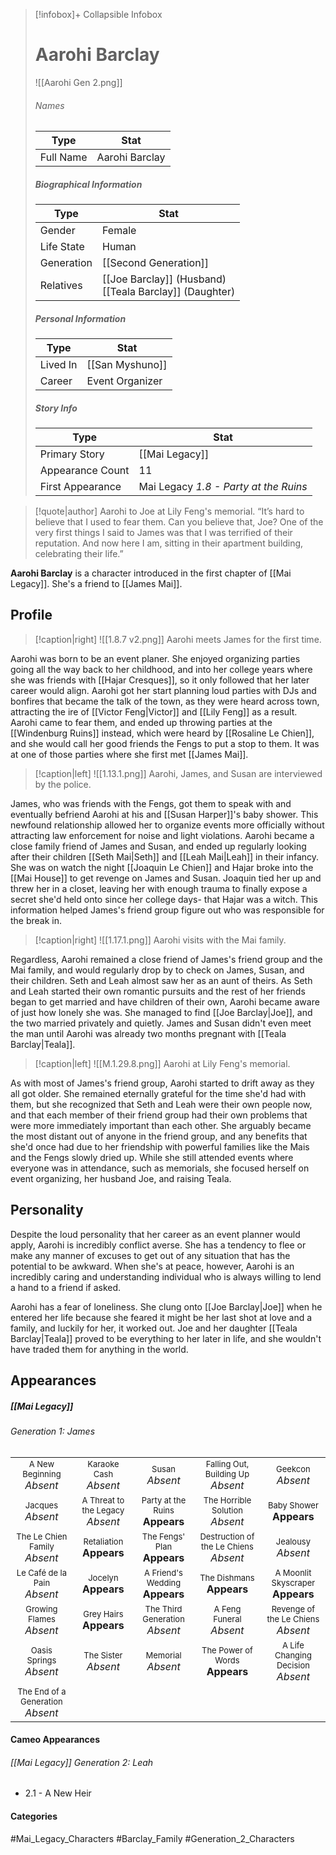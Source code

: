 > [!infobox]+ Collapsible Infobox
> # Aarohi Barclay
> ![[Aarohi Gen 2.png]] 
> ###### Names 
> | Type | Stat | 
> | ---- | ---- | 
> | Full Name | Aarohi Barclay | 
>
> ##### Biographical Information
> | Type | Stat | 
> | ---- | ---- | 
> | Gender | Female | 
> | Life State | Human |
> | Generation | [[Second Generation]] |
> | Relatives | [[Joe Barclay]] (Husband)<br>[[Teala Barclay]] (Daughter)
> 
> ##### Personal Information
> | Type | Stat | 
> | ---- | ---- | 
> | Lived In |[[San Myshuno]]| 
> | Career | Event Organizer | 
> 
> ##### Story Info
> | Type | Stat | 
> | ---- | ---- | 
> | Primary Story | [[Mai Legacy]] | 
> | Appearance Count | 11 | 
> | First Appearance | Mai Legacy *1.8 - Party at the Ruins*

> [!quote|author] Aarohi to Joe at Lily Feng's memorial.
> “It’s hard to believe that I used to fear them. Can you believe that, Joe? One of the very first things I said to James was that I was terrified of their reputation. And now here I am, sitting in their apartment building, celebrating their life.”

**Aarohi Barclay** is a character introduced in the first chapter of [[Mai Legacy]]. She's a friend to [[James Mai]].

## Profile
> [!caption|right]
> ![[1.8.7 v2.png]] 
> Aarohi meets James for the first time.

Aarohi was born to be an event planer. She enjoyed organizing parties going all the way back to her childhood, and into her college years where she was friends with [[Hajar Cresques]], so it only followed that her later career would align. Aarohi got her start planning loud parties with DJs and bonfires that became the talk of the town, as they were heard across town, attracting the ire of [[Victor Feng|Victor]] and [[Lily Feng]] as a result. Aarohi came to fear them, and ended up throwing parties at the [[Windenburg Ruins]] instead, which were heard by [[Rosaline Le Chien]], and she would call her good friends the Fengs to put a stop to them. It was at one of those parties where she first met [[James Mai]].

> [!caption|left]
> ![[1.13.1.png]] 
> Aarohi, James, and Susan are interviewed by the police.

James, who was friends with the Fengs, got them to speak with and eventually befriend Aarohi at his and [[Susan Harper]]'s baby shower. This newfound relationship allowed her to organize events more officially without attracting law enforcement for noise and light violations. Aarohi became a close family friend of James and Susan, and ended up regularly looking after their children [[Seth Mai|Seth]] and [[Leah Mai|Leah]] in their infancy. She was on watch the night [[Joaquin Le Chien]] and Hajar broke into the [[Mai House]] to get revenge on James and Susan. Joaquin tied her up and threw her in a closet, leaving her with enough trauma to finally expose a secret she'd held onto since her college days- that Hajar was a witch. This information helped James's friend group figure out who was responsible for the break in.

> [!caption|right]
> ![[1.17.1.png]] 
> Aarohi visits with the Mai family.

Regardless, Aarohi remained a close friend of James's friend group and the Mai family, and would regularly drop by to check on James, Susan, and their children. Seth and Leah almost saw her as an aunt of theirs. As Seth and Leah started their own romantic pursuits and the rest of her friends began to get married and have children of their own, Aarohi became aware of just how lonely she was. She managed to find [[Joe Barclay|Joe]], and the two married privately and quietly. James and Susan didn't even meet the man until Aarohi was already two months pregnant with [[Teala Barclay|Teala]].

> [!caption|left]
> ![[M.1.29.8.png]] 
> Aarohi at Lily Feng's memorial.

As with most of James's friend group, Aarohi started to drift away as they all got older. She remained eternally grateful for the time she'd had with them, but she recognized that Seth and Leah were their own people now, and that each member of their friend group had their own problems that were more immediately important than each other. She arguably became the most distant out of anyone in the friend group, and any benefits that she'd once had due to her friendship with powerful families like the Mais and the Fengs slowly dried up. While she still attended events where everyone was in attendance, such as memorials, she focused herself on event organizing, her husband Joe, and raising Teala.

## Personality
Despite the loud personality that her career as an event planner would apply, Aarohi is incredibly conflict averse. She has a tendency to flee or make any manner of excuses to get out of any situation that has the potential to be awkward. When she's at peace, however, Aarohi is an incredibly caring and understanding individual who is always willing to lend a hand to a friend if asked.

Aarohi has a fear of loneliness. She clung onto [[Joe Barclay|Joe]] when he entered her life because she feared it might be her last shot at love and a family, and luckily for her, it worked out. Joe and her daughter [[Teala Barclay|Teala]] proved to be everything to her later in life, and she wouldn't have traded them for anything in the world.

## Appearances
##### [[Mai Legacy]]
###### Generation 1: James
|                                                                       |     |     |     |     |
| --------------------------------------------------------------------- | --- | --- | --- | --- |
| <center><font size=2>A New Beginning<br><font size=3>*Absent*  | <center><font size=2>Karaoke Cash<br><font size=3>*Absent* | <center><font size=2>Susan<br><font size=3>*Absent*| <center><font size=2>Falling Out, Building Up<br><font size=3>*Absent*| <center><font size=2>Geekcon<br><font size=3>*Absent* |
| <center><font size=2>Jacques<br><font size=3>*Absent*  | <center><font size=2>A Threat to the Legacy<br><font size=3>*Absent* | <center><font size=2>Party at the Ruins<br><font size=3>**Appears** | <center><font size=2>The Horrible Solution<br><font size=3>*Absent*| <center><font size=2>Baby Shower<br><font size=3>**Appears**|
| <center><font size=2>The Le Chien Family<br><font size=3>*Absent*  | <center><font size=2>Retaliation<br><font size=3>**Appears**| <center><font size=2>The Fengs' Plan<br><font size=3>**Appears** | <center><font size=2>Destruction of the Le Chiens<br><font size=3>*Absent*| <center><font size=2>Jealousy<br><font size=3>*Absent* |
| <center><font size=2>Le Café de la Pain<br><font size=3>*Absent*  | <center><font size=2>Jocelyn<br><font size=3>**Appears** | <center><font size=2>A Friend's Wedding<br><font size=3>**Appears** | <center><font size=2>The Dishmans<br><font size=3>**Appears** | <center><font size=2>A Moonlit Skyscraper<br><font size=3>**Appears** |
| <center><font size=2>Growing Flames<br><font size=3>*Absent* | <center><font size=2>Grey Hairs<br><font size=3>**Appears**  | <center><font size=2>The Third Generation<br><font size=3>*Absent* | <center><font size=2>A Feng Funeral<br><font size=3>*Absent* | <center><font size=2>Revenge of the Le Chiens<br><font size=3>*Absent*|
| <center><font size=2>Oasis Springs<br><font size=3>*Absent* | <center><font size=2>The Sister<br><font size=3>*Absent*| <center><font size=2>Memorial<br><font size=3>*Absent* | <center><font size=2>The Power of Words<br><font size=3>**Appears**| <center><font size=2>A Life Changing Decision<br><font size=3>*Absent* |
| <center><font size=2>The End of a Generation<br><font size=3>*Absent*  |

#### Cameo Appearances
###### [[Mai Legacy]] Generation 2: Leah
- 2.1 - A New Heir

#### Categories
#Mai_Legacy_Characters #Barclay_Family #Generation_2_Characters